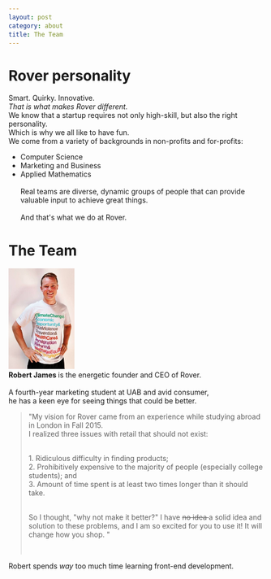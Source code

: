 ```yaml
---
layout: post
category: about
title: The Team
---
```


# Rover personality

Smart. Quirky. Innovative. <br>
<i> That is what makes Rover different. </i> <br>
We know that a startup requires not only high-skill, but also the right personality.<br>
Which is why we all like to have fun. <br>
We come from a variety of backgrounds in non-profits and for-profits: </p>
+ Computer Science <br>
+ Marketing and Business <br>
+ Applied Mathematics <br><br>
Real teams are diverse, dynamic groups of people that can provide valuable input to achieve great things.<br><br>
And that's what we do at Rover.<br>

# The Team

<img src="/img/robert_new_author_pic.jpg" width="130px" alt="Robert James"> <br>
<strong> Robert James </strong> is the energetic founder and CEO of Rover. <br><br>
A fourth-year marketing student at UAB and avid consumer, <br> he has a keen eye for seeing things that could be better. <br>
<blockquote>
<p>"My vision for Rover came from an experience while studying abroad in London in Fall 2015. <br>
I realized three issues with retail that should not exist:<br><br>
<p style="text-align: left;">
1. Ridiculous difficulty in finding products;<br>
2. Prohibitively expensive to the majority of people (especially college students); and <br>
3. Amount of time spent is at least two times longer than it should take. <br><br></p>
So I thought, "why not make it better?" I have <strike> no idea </strike> a solid idea and solution to these problems, and I am so excited for you to use it! It will change how you shop. "</p><br>
</blockquote>
Robert spends <i>way</i> too much time learning front-end development.
